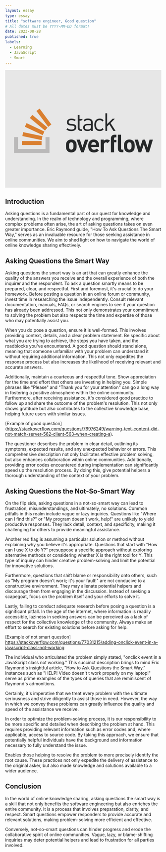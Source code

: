 ```yaml
---
layout: essay
type: essay
title: "software engineer, Good question"
# All dates must be YYYY-MM-DD format!
date: 2023-08-28
published: true
labels:
  - Learning
  - JavaScript
  - Smart
---
```


<img width="600px" class="rounded float-start pe-4" src="../img/travel/stackoverflow1.png">




## Introduction
Asking questions is a fundamental part of our quest for knowledge and understanding. In the realm of technology and programming, where complex problems often arise, the art of asking questions takes on even greater importance. Eric Raymond guide, "How To Ask Questions The Smart Way," serves as an invaluable resource for those seeking assistance in online communities. We aim to shed light on how to navigate the world of online knowledge sharing effectively.
 

## Asking Questions the Smart Way

Asking questions the smart way is an art that can greatly enhance the quality of the answers you receive and the overall experience of both the inquirer and the respondent. To ask a question smartly means to be prepared, clear, and respectful. First and foremost, it's crucial to do your homework. Before posting a question in an online forum or community, invest time in researching the issue independently. Consult relevant documentation, manuals, FAQs, or search engines to see if your question has already been addressed. This not only demonstrates your commitment to solving the problem but also respects the time and expertise of those who may potentially assist you.

When you do pose a question, ensure it is well-formed. This involves providing context, details, and a clear problem statement. Be specific about what you are trying to achieve, the steps you have taken, and the roadblocks you've encountered. A good question should stand alone, meaning that someone unfamiliar with your problem can understand it without requiring additional information. This not only expedites the response process but also increases the likelihood of receiving relevant and accurate answers.

Additionally, maintain a courteous and respectful tone. Show appreciation for the time and effort that others are investing in helping you. Simple phrases like "Please" and "Thank you for your attention" can go a long way in fostering a positive atmosphere within the online community. Furthermore, after receiving assistance, it's considered good practice to follow up and share the outcome of the problem's resolution. This not only shows gratitude but also contributes to the collective knowledge base, helping future users with similar issues.

[Example of good question] (https://stackoverflow.com/questions/76976249/warning-text-content-did-not-match-server-562-client-563-when-creating-a).

The questioner describes the problem in clear detail, outlining its symptoms, expected results, and any unexpected behavior or errors. This comprehensive description not only facilitates effective problem solving, but also enhances collaboration within online communities. Additionally, providing error codes encountered during implementation can significantly speed up the resolution process. By doing this, give potential helpers a thorough understanding of the context of your problem.

## Asking Questions the Not-So-Smart Way

On the flip side, asking questions in a not-so-smart way can lead to frustration, misunderstandings, and ultimately, no solutions. Common pitfalls in this realm include vague or lazy inquiries. Questions like "Where can I find this?" or "My program doesn't work, help!" are unlikely to yield productive responses. They lack detail, context, and specificity, making it challenging for others to provide meaningful assistance.

Another red flag is assuming a particular solution or method without explaining why you believe it's appropriate. Questions that start with "How can I use X to do Y?" presuppose a specific approach without exploring alternative methods or considering whether X is the right tool for Y. This type of inquiry can hinder creative problem-solving and limit the potential for innovative solutions.

Furthermore, questions that shift blame or responsibility onto others, such as "My program doesn't work; it's your fault!" are not conducive to a constructive environment. They may alienate potential helpers and discourage them from engaging in the discussion. Instead of seeking a scapegoat, focus on the problem itself and your efforts to solve it.

Lastly, failing to conduct adequate research before posing a question is a significant pitfall. In the age of the internet, where information is readily accessible, laziness in seeking answers can be perceived as a lack of respect for the collective knowledge of the community. Always make an effort to search for existing solutions before asking for help.

[Example of not smart question] https://stackoverflow.com/questions/77031215/adding-onclick-event-in-a-javascript-class-not-working

The individual who articulated the problem simply stated, "onclick event in a JavaScript class not working." This succinct description brings to mind Eric Raymond's insightful article, "How to Ask Questions the Smart Way." Instances such as "HELP! Video doesn't t work properly on my laptop!" serve as prime examples of the types of queries that are reminiscent of Raymond's admonitions.

Certainly, it's imperative that we treat every problem with the ultimate seriousness and strive diligently to assist those in need. However, the way in which we convey these problems can greatly influence the quality and speed of the assistance we receive.


In order to optimize the problem-solving process, it is our responsibility to be more specific and detailed when describing the problem at hand. This requires providing relevant information such as error codes and, where applicable, access to source code. By taking this approach, we ensure that potentially helpful individuals have the background and information necessary to fully understand the issue.


Enables those helping to resolve the problem to more precisely identify the root cause.
These practices not only expedite the delivery of assistance to the original asker, but also made knowledge and solutions available to a wider audience.

## Conclusion

In the world of online knowledge sharing, asking questions the smart way is a skill that not only benefits the software engineering  but also enriches the entire community. It is a process that involves preparation, clarity, and respect. Smart questions empower responders to provide accurate and relevant solutions, making problem-solving more efficient and effective.

Conversely, not-so-smart questions can hinder progress and erode the collaborative spirit of online communities. Vague, lazy, or blame-shifting inquiries may deter potential helpers and lead to frustration for all parties involved.

